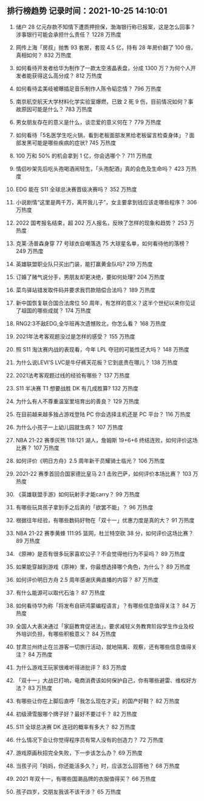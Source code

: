 
## 排行榜趋势 记录时间：2021-10-25 14:10:01
  
  1. 储户 28 亿元存款不知情下遭质押担保，渤海银行称已报案，这是怎么回事？涉事银行可能会承担什么责任？ 1228 万热度
    
  2. 网传上海「房叔」抛售 93 套房，套现 4.5 亿，持有 28 年房价翻了 100 倍，真相如何？ 832 万热度
    
  3. 如何看待开发者给华为制作了一款太空液晶表盘，分成 1300 万？为何个人开发者能获得这么高分成？ 812 万热度
    
  4. 如何看待孟美岐被曝插足音乐制作人陈令韬恋情？ 796 万热度
    
  5. 南京航空航天大学材料化学实验室爆燃，已致 2 死 9 伤，目前情况如何？事故原因可能是什么？ 783 万热度
    
  6. 男女朋友存在的意义是什么，谈恋爱的意义何在？ 779 万热度
    
  7. 如何看待「5名医学生吃火锅，看到老板面部发黑给老板留言检查身体」？面部发黑可能是哪些疾病的症状? 745 万热度
    
  8. 100 万和 50% 的机会拿到 1 亿，你会选哪个？ 711 万热度
    
  9. 情侣吵架先后吃头孢喝酒闹轻生，「头孢配酒」真的会危及生命吗？ 423 万热度
    
  10. EDG 能在 S11 全球总决赛晋级决赛吗？ 352 万热度
    
  11. 小说剧情“这里是两千万，离开我儿子”，女主要拿到钱应该走哪些程序？ 306 万热度
    
  12. 2022 国考报名结束，超 202 万人报名，反映了怎样的现象和趋势？ 253 万热度
    
  13. 克莱·汤普森身穿 77 号球衣自嘲落选 75 大球星名单，如何看待他的落榜？ 249 万热度
    
  14. 英雄联盟职业队只买出门装，能打赢黄金队吗? 219 万热度
    
  15. 订婚了赌气说分手，男朋友却更决绝，要如何处理? 204 万热度
    
  16. 菜鸟驿站错发取件码并要求我罚款赔偿合法吗？ 189 万热度
    
  17. 新中国恢复联合国合法席位 50 周年，有怎样的意义？这半个世纪以来你见证了祖国的哪些成就？ 174 万热度
    
  18. RNG2:3不敌EDG,全华班再次遗憾败北，你怎么看？ 168 万热度
    
  19. 2021年法考客观题没过是怎样的感受？ 155 万热度
    
  20. 照 S11 淘汰赛内战的表现看，今年 LPL 夺冠的可能性还大吗？ 148 万热度
    
  21. 为什么说LEVI'S LVC是牛仔裤天花板？它到底贵在哪儿？ 138 万热度
    
  22. 2021法考客观题过线的经验有哪些？ 137 万热度
    
  23. S11 半决赛 T1 想要战胜 DK 有几成胜算? 132 万热度
    
  24. 为什么有人不尊重温室里培育出的善良？ 129 万热度
    
  25. 在目前越来越多独占游戏登陆 PC 你会选择主机还是 PC 平台？ 116 万热度
    
  26. 为什么小孩子一上幼儿园就生病？ 107 万热度
    
  27. NBA 21-22 赛季灰熊 118:121 湖人，詹姆斯 19+6+6 终结连败，如何评价这场比赛？ 107 万热度
    
  28. 如何评价《明日方舟》2.5 周年新干员耀骑士临光？ 106 万热度
    
  29. 2021-22 赛季首回合国家德比皇马 2:1 击败巴萨，如何评价本场比赛？ 103 万热度
    
  30. 《英雄联盟手游》如何玩射手才能carry？ 99 万热度
    
  31. 有哪些玩具孩子拿到手之后真的「欲罢不能」？ 96 万热度
    
  32. 根据往年经验，有哪些数码好物在「双十一」优惠力度是真的大？ 91 万热度
    
  33. NBA 21-22 赛季黄蜂 111:95 篮网，杜兰特空砍 38 分，如何评价这场比赛？ 89 万热度
    
  34. 《原神》是否有很多玩家喜欢公子？不会觉得他行为不妥吗？ 89 万热度
    
  35. 如果能穿越到游戏《原神》里，你最想选择哪个角色，为什么？ 89 万热度
    
  36. 如何评价明日方舟 2.5 周年感谢庆典直播的内容？ 87 万热度
    
  37. 有什么能源可以取代石油？ 87 万热度
    
  38. 如何看待华为称「将发布自研鸿蒙编程语言」？有哪些信息值得关注？ 84 万热度
    
  39. 全国人大表决通过「家庭教育促进法」，要求减轻义务教育阶段学生作业及校外培训负担，有哪些积极意义？ 84 万热度
    
  40. 甘肃兰州终止在兰游客一切旅行活动，就地隔离、观察，还有哪些信息值得关注？ 84 万热度
    
  41. 为什么游戏王玩家很难听得进批评？ 83 万热度
    
  42. 「双十一」大战已打响，电商消费该如何保护自己，你有哪些避雷、维权好方法？ 83 万热度
    
  43. 有哪些让你在上脚后直呼「我怎么现在才买」的国产好鞋？ 82 万热度
    
  44. 初级滑雪服哪个牌子好？最好不要过千？ 82 万热度
    
  45. S11 全球总决赛 DK 连冠的概率有多大？ 82 万热度
    
  46. 什么情况下会让你觉得程序员有常人没有的创造力？ 72 万热度
    
  47. 游戏原画秋招完全失败，下一步该怎么办？ 69 万热度
    
  48. 当孩子问「妈妈，你还能活多久？」时，应该怎么回答他？ 68 万热度
    
  49. 2021 年双十一，有哪些国潮品牌的衣服值得买？ 66 万热度
    
  50. 孩子四岁，交朋友我该不该干涉？ 65 万热度
    